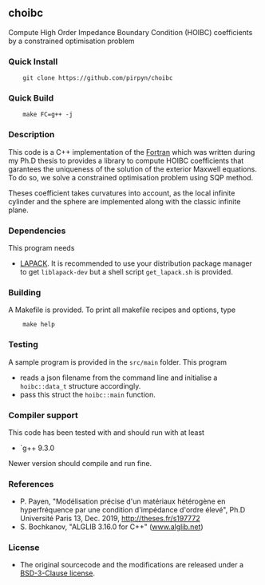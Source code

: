 ## choibc

Compute High Order Impedance Boundary Condition (HOIBC) coefficients by a constrained optimisation problem

### Quick Install

```shell
    git clone https://github.com/pirpyn/choibc
```

### Quick Build

```shell
    make FC=g++ -j
```

### Description

This code is a C++ implementation of the [Fortran](https://github.com/pirpyn/fhoibc) which was written during my Ph.D thesis to provides a library to compute HOIBC coefficients that garantees the uniqueness of the solution of the exterior Maxwell equations.
To do so, we solve a constrained optimisation problem using SQP method.

Theses coefficient takes curvatures into account, as the local infinite cylinder and the sphere are implemented along with the classic infinite plane.

### Dependencies

This program needs 

  * [LAPACK](http://www.netlib.org/lapack/). It is recommended to use your distribution package manager to get `liblapack-dev` but a shell script `get_lapack.sh` is provided.

### Building

A Makefile is provided. To print all makefile recipes and options, type
```shell
    make help
```
### Testing

A sample program is provided in the `src/main` folder. This program
  * reads a json filename from the command line and initialise a `hoibc::data_t` structure accordingly.
  * pass this struct the `hoibc::main` function.

### Compiler support

This code has been tested with and should run with at least

  * `g++ 9.3.0

Newer version should compile and run fine.

### References

  * P. Payen, "Modélisation précise d'un matériaux hétérogène en hyperfréquence par une condition d'impédance d'ordre élevé", Ph.D Université Paris 13, Dec. 2019, http://theses.fr/s197772
  *  S. Bochkanov, "ALGLIB 3.16.0 for C++" (www.alglib.net)

### License

  * The original sourcecode and the modifications are released under a [BSD-3-Clause license](https://github.com/pirpyn/choibc/blob/master/LICENSE).
